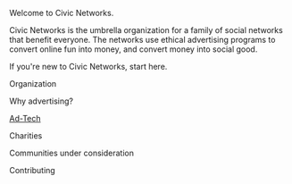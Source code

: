 Welcome to Civic Networks.

Civic Networks is the umbrella organization for a family of social networks that benefit everyone. The  networks use ethical advertising programs to convert online fun into money, and convert money into social good.

If you're new to Civic Networks, start here. 

Organization

Why advertising?

[Ad-Tech](AdvertisingTechnology.md)

Charities

Communities under consideration

Contributing



